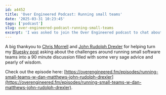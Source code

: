 ```yaml
---
id: a4452
title: 'Over Engineered Podcast: Running small teams'
date: '2025-03-31 10:23:45'
tags: ['podcast']
slug: over-engineered-podcast-running-small-teams
excerpt: 'I was asked to join the Over Engineered podcast to chat about the challenges of running small software teams.'
---
```

A big thankyou to [Chris Morrell](https://bsky.app/profile/cmorrell.com) and [John Rudolph Drexler](https://x.com/johnrudolphdrex) for helping turn my [Bluesky post](https://bsky.app/profile/danmatthews.me/post/3lk3rzfmcrk2j) asking about the challenges around running small software teams into a 90 minute discussion filled with some very sage advice and pearly of wisdom.

Check out the episode here: [https://overengineered.fm/episodes/running-small-teams-w-dan-matthews-john-rudolph-drexler](https://overengineered.fm/episodes/running-small-teams-w-dan-matthews-john-rudolph-drexler).